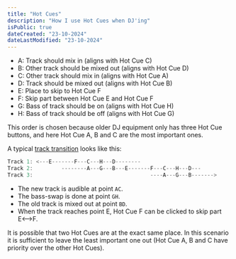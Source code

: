 ```yaml
---
title: "Hot Cues"
description: "How I use Hot Cues when DJ'ing"
isPublic: true
dateCreated: "23-10-2024"
dateLastModified: "23-10-2024"
---
```


* A: Track should mix in             (aligns with Hot Cue C)
* B: Other track should be mixed out (aligns with Hot Cue D)
* C: Other track should mix in       (aligns with Hot Cue A)
* D: Track should be mixed out       (aligns with Hot Cue B)
* E: Place to skip to Hot Cue F
* F: Skip part between Hot Cue E and Hot Cue F
* G: Bass of track should be on      (aligns with Hot Cue H)
* H: Bass of track should be off     (aligns with Hot Cue G)

This order is chosen because older DJ equipment only has three Hot Cue buttons,
and here Hot Cue A, B and C are the most important ones.

A typical [track transition](transitions) looks like this:

```cs
Track 1: <---E-------F---C---H---D--------
Track 2:         --------A---G---B---E-------F---C---H---D---
Track 3:                                     ----A---G---B------->
```

* The new track is audible at point `AC`.
* The bass-swap is done at point `GH`.
* The old track is mixed out at point `BD`.
* When the track reaches point E, Hot Cue F can be clicked to skip part E<-->F.

It is possible that two Hot Cues are at the exact same place. In this scenario
it is sufficient to leave the least important one out (Hot Cue A, B and C have
priority over the other Hot Cues).
